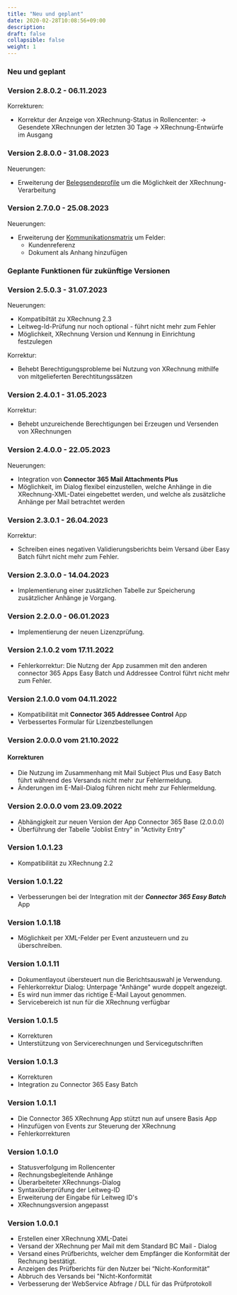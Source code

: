 ```yaml
---
title: "Neu und geplant"
date: 2020-02-28T10:08:56+09:00
description: 
draft: false
collapsible: false
weight: 1
---
```


### Neu und geplant

### Version 2.8.0.2 - 06.11.2023
Korrekturen:
 - Korrektur der Anzeige von XRechnung-Status in Rollencenter:
   -> Gesendete XRechnungen der letzten 30 Tage
   -> XRechnung-Entwürfe im Ausgang

### Version 2.8.0.0 - 31.08.2023

Neuerungen:
- Erweiterung der [Belegsendeprofile](de-de/apps/xrechnung/first-steps/setup/doc-sending-profile) um die Möglichkeit der XRechnung-Verarbeitung 

### Version 2.7.0.0 - 25.08.2023
Neuerungen:
 - Erweiterung der [Kommunikationsmatrix](/de-de/apps/base/first-steps/setup/communication-matrix/) um Felder:
    * Kundenreferenz
    * Dokument als Anhang hinzufügen

### Geplante Funktionen für zukünftige Versionen

### Version 2.5.0.3 - 31.07.2023
Neuerungen:
 - Kompatibiltät zu XRechnung 2.3
 - Leitweg-Id-Prüfung nur noch optional - führt nicht mehr zum Fehler
 - Möglichkeit, XRechnung Version und Kennung in Einrichtung festzulegen

Korrektur:
 - Behebt Berechtigungsprobleme bei Nutzung von XRechnung mithilfe von mitgelieferten Berechtitungssätzen

### Version 2.4.0.1 - 31.05.2023
Korrektur:
- Behebt unzureichende Berechtigungen bei Erzeugen und Versenden von XRechnungen

### Version 2.4.0.0 - 22.05.2023
Neuerungen:
* Integration von **Connector 365 Mail Attachments Plus**
* Möglichkeit, im Dialog flexibel einzustellen, welche Anhänge in die XRechnung-XML-Datei eingebettet werden, und welche als zusätzliche Anhänge per Mail betrachtet werden

### Version 2.3.0.1 - 26.04.2023
Korrektur:
- Schreiben eines negativen Validierungsberichts beim Versand über Easy Batch führt nicht mehr zum Fehler.
### Version 2.3.0.0 - 14.04.2023
- Implementierung einer zusätzlichen Tabelle zur Speicherung zusätzlicher Anhänge je Vorgang.
### Version 2.2.0.0 - 06.01.2023
- Implementierung der neuen Lizenzprüfung.

### Version 2.1.0.2 vom 17.11.2022
 - Fehlerkorrektur: Die Nutzng der App zusammen mit den anderen connector 365 Apps Easy Batch und Addressee Control führt nicht mehr zum Fehler. 

### Version 2.1.0.0 vom 04.11.2022
 - Kompatibilität mit **Connector 365 Addressee Control** App
 - Verbessertes Formular für Lizenzbestellungen

### Version 2.0.0.0 vom 21.10.2022
#### Korrekturen
- Die Nutzung im Zusammenhang mit Mail Subject Plus und Easy Batch führt während des Versands nicht mehr zur Fehlermeldung.
- Änderungen im E-Mail-Dialog führen nicht mehr zur Fehlermeldung.

### Version 2.0.0.0 vom 23.09.2022
- Abhängigkeit zur neuen Version der App Connector 365 Base (2.0.0.0)
- Überführung der Tabelle "Joblist Entry" in "Activity Entry"

### Version 1.0.1.23
- Kompatibilität zu XRechnung 2.2

### Version 1.0.1.22
- Verbesserungen bei der Integration mit der ***Connector 365 Easy Batch*** App

### Version 1.0.1.18
- Möglichkeit per XML-Felder per Event anzusteuern und zu überschreiben.

### Version 1.0.1.11
- Dokumentlayout übersteuert nun die Berichtsauswahl je Verwendung. 
- Fehlerkorrektur Dialog: Unterpage "Anhänge" wurde doppelt angezeigt. 
- Es wird nun immer das richtige E-Mail Layout genommen.
- Servicebereich ist nun für die XRechnung verfügbar

### Version 1.0.1.5
- Korrekturen
- Unterstützung von Servicerechnungen und Servicegutschriften

### Version 1.0.1.3
- Korrekturen
- Integration zu Connector 365 Easy Batch

### Version 1.0.1.1
- Die Connector 365 XRechnung App stützt nun auf unsere Basis App
- Hinzufügen von Events zur Steuerung der XRechnung
- Fehlerkorrekturen

### Version 1.0.1.0
- Statusverfolgung im Rollencenter
- Rechnungsbegleitende Anhänge
- Überarbeiteter XRechnungs-Dialog
- Syntaxüberprüfung der Leitweg-ID
- Erweiterung der Eingabe für Leitweg ID's
- XRechnungsversion angepasst

### Version 1.0.0.1
- Erstellen einer XRechnung XML-Datei 
- Versand der XRechnung per Mail mit dem Standard BC Mail - Dialog 
- Versand eines Prüfberichts, welcher dem Empfänger die Konformität der Rechnung bestätigt.
- Anzeigen des Prüfberichts für den Nutzer bei “Nicht-Konformität”
- Abbruch des Versands bei "Nicht-Konformität
- Verbesserung der WebService Abfrage / DLL für das Prüfprotokoll

